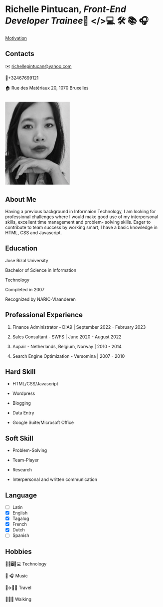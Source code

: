 # Richelle Pintucan, *Front-End Developer Trainee*👸 </>💻 🛠 📚 🎧

[Motivation](https://codepen.io/richellepintucan/pen/MWPgwya/)

## Contacts

✉️ <richellepintucan@yahoo.com>

🤙+32467699121

🏠 Rue des Matériaux 20, 1070 Bruxelles

## ![My id photo](./img/richellepintucan.png)

## About Me

Having a previous background in Informaion Technology, I am looking for
professional challenges where I would make good use of my interpersonal skills,
excellent time management and problem- solving skills. Eager to contribute to
team success by working smart, I have a basic knowledge in HTML, CSS and
Javascript.

## Education

Jose Rizal University

Bachelor of Science in Information

Technology

Completed in 2007

Recognized by NARIC-Vlaanderen

## Professional Experience

1. Finance Administrator - DIA9 | September 2022 - February 2023

2. Sales Consultant - SWFS | June 2020 - August 2022

3. Aupair - Netherlands, Belgium, Norway | 2010 - 2014

4. Search Engine Optimization - Versomina | 2007 - 2010

## Hard Skill

- HTML/CSS/Javascript

- Wordpress

- Blogging

- Data Entry

- Google Suite/Microsoft Office

## Soft Skill

- Problem-Solving

- Team-Player

- Research

- Interpersonal and written communication

## Language

- [ ] Latin
- [x] English
- [x] Tagalog
- [x] French
- [x] Dutch
- [ ] Spanish

## Hobbies

🕵️‍♀️🖥️📱💻 Technology

🎵 🎧 Music

🧳✈️📍✨ Travel

🚶🏾‍♀️ Walking
